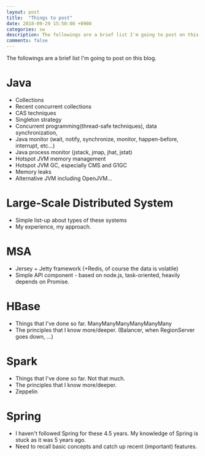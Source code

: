 ```yaml
---
layout: post
title:  "Things to post"
date: 2018-09-29 15:50:00 +0900
categories: sw
description: The followings are a brief list I'm going to post on this blog.
comments: false
---
```

The followings are a brief list I'm going to post on this blog.

# Java
- Collections
- Recent concurrent collections
- CAS techniques
- Singleton strategy
- Concurrent programming(thread-safe techniques), data synchronization, 
- Java monitor (wait, notify, synchronize, monitor, happen-before, interrupt, etc...)
- Java process monitor (jstack, jmap, jhat, jstat)
- Hotspot JVM memory management
- Hotspot JVM GC, especially CMS and G1GC
- Memory leaks
- Alternative JVM including OpenJVM...

# Large-Scale Distributed System
- Simple list-up about types of these systems
- My experience, my approach.

# MSA
- Jersey + Jetty framework (+Redis, of course the data is volatile)
- Simple API component - based on node.js, task-oriented, heavily depends on Promise.

# HBase
- Things that I've done so far. ManyManyManyManyManyMany
- The principles that I know more/deeper. (Balancer, when RegionServer goes down, ...)

# Spark
- Things that I've done so far. Not that much.
- The principles that I know more/deeper.
- Zeppelin

# Spring
- I haven't followed Spring for these 4.5 years. My knowledge of Spring is stuck as it was 5 years ago.
- Need to recall basic concepts and catch up recent (important) features.
